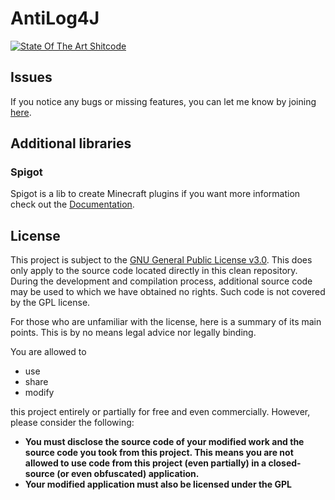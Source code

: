 # AntiLog4J
[![State Of The Art Shitcode](https://img.shields.io/static/v1?label=State-of-the-art&message=Shitcode&color=7B5804)](https://github.com/trekhleb/state-of-the-art-shitcode)

## Issues
If you notice any bugs or missing features, you can let me know by joining [here](https://discord.gg/invite/Kx3PtwEzVJ).

## Additional libraries
### Spigot
Spigot is a lib to create Minecraft plugins if you want more information check out the [Documentation](https://hub.spigotmc.org/).

## License
This project is subject to the [GNU General Public License v3.0](LICENSE). This does only apply to the source code located directly in this clean repository. During the development and compilation process, additional source code may be used to which we have obtained no rights. Such code is not covered by the GPL license.

For those who are unfamiliar with the license, here is a summary of its main points. This is by no means legal advice nor legally binding.

You are allowed to
- use
- share
- modify

this project entirely or partially for free and even commercially. However, please consider the following:

- **You must disclose the source code of your modified work and the source code you took from this project. This means you are not allowed to use code from this project (even partially) in a closed-source (or even obfuscated) application.**
- **Your modified application must also be licensed under the GPL** 
